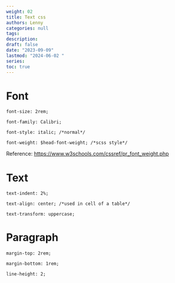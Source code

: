 ```yaml
---
weight: 02
title: Text css
authors: Lenny
categories: null
tags: 
description: 
draft: false
date: "2023-09-09"
lastmod: "2024-06-02 "
series:
toc: true
---
```



<!--more-->

# Font

```
font-size: 2rem;

font-family: Calibri;

font-style: italic; /*normal*/

font-weight: $head-font-weight; /*scss style*/

```

Reference: https://www.w3schools.com/cssref/pr_font_weight.php


# Text

```
text-indent: 2%;

text-align: center; /*used in cell of a table*/

text-transform: uppercase;
```

# Paragraph

```
margin-top: 2rem;

margin-bottom: 1rem;

line-height: 2;

```